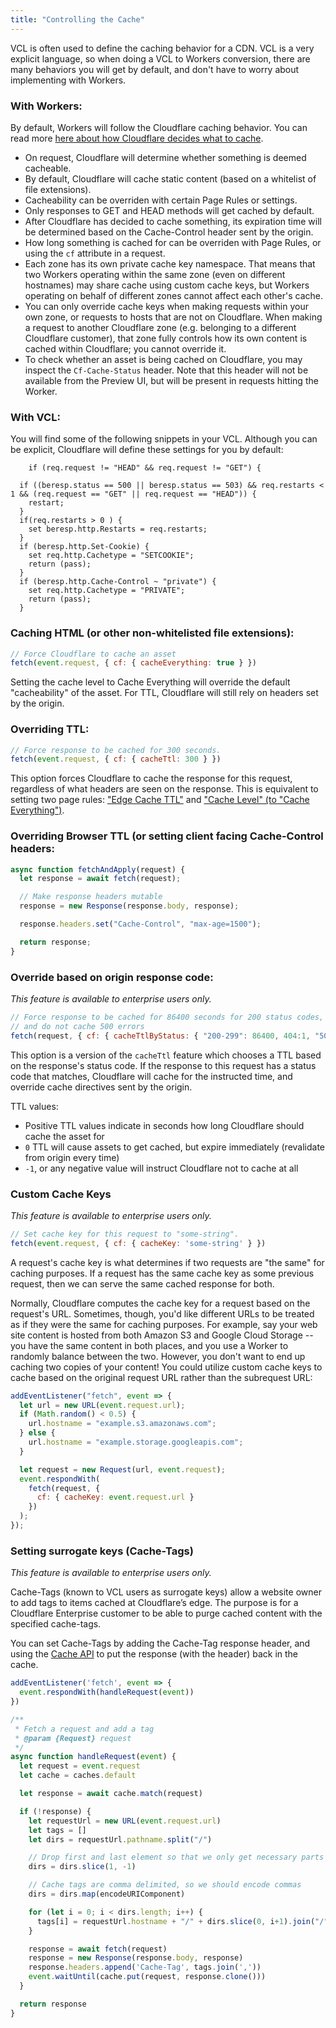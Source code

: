 ```yaml
---
title: "Controlling the Cache"
---
```


VCL is often used to define the caching behavior for a CDN. VCL is a very explicit language, so when doing a VCL to Workers conversion, there are many behaviors you will get by default, and don't have to worry about implementing with Workers.

### With Workers:

By default, Workers will follow the Cloudflare caching behavior. You can read more [here about how Cloudflare decides what to cache](https://support.cloudflare.com/hc/en-us/articles/202775670-How-Do-I-Tell-Cloudflare-What-to-Cache-).

 - On request, Cloudflare will determine whether something is deemed cacheable.
 - By default, Cloudflare will cache static content (based on a whitelist of file extensions).
 - Cacheability can be overriden with certain Page Rules or settings.
 - Only responses to GET and HEAD methods will get cached by default.
 - After Cloudflare has decided to cache something, its expiration time will be determined based on the Cache-Control header sent by the origin.
- How long something is cached for can be overriden with Page Rules, or using the `cf` attribute in a request.
- Each zone has its own private cache key namespace. That means that two Workers operating within the same zone (even on different hostnames) may share cache using custom cache keys, but Workers operating on behalf of different zones cannot affect each other's cache.
- You can only override cache keys when making requests within your own zone, or requests to hosts that are not on Cloudflare. When making a request to another Cloudflare zone (e.g. belonging to a different Cloudflare customer), that zone fully controls how its own content is cached within Cloudflare; you cannot override it.
- To check whether an asset is being cached on Cloudflare, you may inspect the `Cf-Cache-Status` header. Note that this header will not be available from the Preview UI, but will be present in requests hitting the Worker.

### With VCL:

You will find some of the following snippets in your VCL. Although you can be explicit, Cloudflare will define these settings for you by default:

```vcl
    if (req.request != "HEAD" && req.request != "GET") {
```


```vcl
  if ((beresp.status == 500 || beresp.status == 503) && req.restarts < 1 && (req.request == "GET" || req.request == "HEAD")) {
    restart;
  }
  if(req.restarts > 0 ) {
    set beresp.http.Restarts = req.restarts;
  }
  if (beresp.http.Set-Cookie) {
    set req.http.Cachetype = "SETCOOKIE";
    return (pass);
  }
  if (beresp.http.Cache-Control ~ "private") {
    set req.http.Cachetype = "PRIVATE";
    return (pass);
  }

```

### Caching HTML (or other non-whitelisted file extensions):
```javascript
// Force Cloudflare to cache an asset
fetch(event.request, { cf: { cacheEverything: true } })
```

Setting the cache level to Cache Everything will override the default "cacheability" of the asset. For TTL, Cloudflare will still rely on headers set by the origin.

### Overriding TTL:

```javascript
// Force response to be cached for 300 seconds.
fetch(event.request, { cf: { cacheTtl: 300 } })
```

This option forces Cloudflare to cache the response for this request, regardless of what headers are seen on the response. This is equivalent to setting two page rules: ["Edge Cache TTL"](https://support.cloudflare.com/hc/en-us/articles/200168376-What-does-edge-cache-expire-TTL-mean-) and ["Cache Level" (to "Cache Everything")](https://support.cloudflare.com/hc/en-us/articles/200172266-What-do-the-custom-caching-options-mean-in-Page-Rules-).

### Overriding Browser TTL (or setting client facing Cache-Control headers:

```javascript
async function fetchAndApply(request) {
  let response = await fetch(request);

  // Make response headers mutable
  response = new Response(response.body, response);

  response.headers.set("Cache-Control", "max-age=1500");

  return response;
}
```


### Override based on origin response code:

*This feature is available to enterprise users only.*

```javascript
// Force response to be cached for 86400 seconds for 200 status codes, 1 second for 404,
// and do not cache 500 errors
fetch(request, { cf: { cacheTtlByStatus: { "200-299": 86400, 404:1, "500-599": 0 } } })
```

This option is a version of the `cacheTtl` feature which chooses a TTL based on the response's status code. If the response to this request has a status code that matches, Cloudflare will cache for the instructed time, and override cache directives sent by the origin.

TTL values:

 - Positive TTL values indicate in seconds how long Cloudflare should cache the asset for
 - `0` TTL will cause assets to get cached, but expire immediately (revalidate from origin every time)
 - `-1`, or any negative value will instruct Cloudflare not to cache at all



### Custom Cache Keys

*This feature is available to enterprise users only.*

```javascript
// Set cache key for this request to "some-string".
fetch(event.request, { cf: { cacheKey: 'some-string' } })
```

A request's cache key is what determines if two requests are "the same" for caching purposes. If a request has the same cache key as some previous request, then we can serve the same cached response for both.

Normally, Cloudflare computes the cache key for a request based on the request's URL. Sometimes, though, you'd like different URLs to be treated as if they were the same for caching purposes. For example, say your web site content is hosted from both Amazon S3 and Google Cloud Storage -- you have the same content in both places, and you use a Worker to randomly balance between the two. However, you don't want to end up caching two copies of your content! You could utilize custom cache keys to cache based on the original request URL rather than the subrequest URL:

```javascript
addEventListener("fetch", event => {
  let url = new URL(event.request.url);
  if (Math.random() < 0.5) {
    url.hostname = "example.s3.amazonaws.com";
  } else {
    url.hostname = "example.storage.googleapis.com";
  }

  let request = new Request(url, event.request);
  event.respondWith(
    fetch(request, {
      cf: { cacheKey: event.request.url }
    })
  );
});
```
### Setting surrogate keys (Cache-Tags)

*This feature is available to enterprise users only.*

Cache-Tags (known to VCL users as surrogate keys) allow a website owner to add tags to items cached at Cloudflare’s edge. The purpose is for a Cloudflare Enterprise customer to be able to purge cached content with the specified cache-tags.

You can set Cache-Tags by adding the Cache-Tag response header, and using the [Cache API](/archive/reference/cache-api/) to put the response (with the header) back in the cache.

```javascript
addEventListener('fetch', event => {
  event.respondWith(handleRequest(event))
})

/**
 * Fetch a request and add a tag
 * @param {Request} request
 */
async function handleRequest(event) {
  let request = event.request
  let cache = caches.default

  let response = await cache.match(request)

  if (!response) {
    let requestUrl = new URL(event.request.url)
    let tags = []
    let dirs = requestUrl.pathname.split("/")

    // Drop first and last element so that we only get necessary parts of the path
    dirs = dirs.slice(1, -1)

    // Cache tags are comma delimited, so we should encode commas
    dirs = dirs.map(encodeURIComponent)

    for (let i = 0; i < dirs.length; i++) {
      tags[i] = requestUrl.hostname + "/" + dirs.slice(0, i+1).join("/") + "/*"
    }

    response = await fetch(request)
    response = new Response(response.body, response)
    response.headers.append('Cache-Tag', tags.join(','))
    event.waitUntil(cache.put(request, response.clone()))
  }

  return response
}
```
